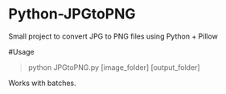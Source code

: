# Python-JPGtoPNG
Small project to convert JPG to PNG files using Python + Pillow

#Usage 
> python JPGtoPNG.py [image_folder] [output_folder]

Works with batches.
